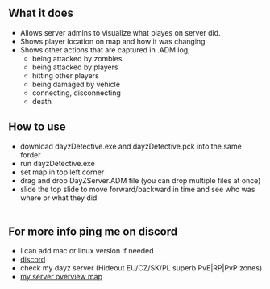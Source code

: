 ## What it does
* Allows server admins to visualize what playes on server did.
* Shows player location on map and how it was changing
* Shows other actions that are captured in .ADM log; 
   * being attacked by zombies 
   * being attacked by players
   * hitting other players
   * being damaged by vehicle
   * connecting, disconnecting
   * death

## How to use
* download dayzDetective.exe and dayzDetective.pck into the same forder
* run dayzDetective.exe
* set map in top left corner
* drag and drop DayZServer.ADM file (you can drop multiple files at once)
* slide the top slide to move forward/backward in time and see who was where or what they did<br><br>

## For more info ping me on discord
* I can add mac or linux version if needed
* [discord](https://discord.gg/PkRZtEFfXS)
* check my dayz server (Hideout EU/CZ/SK/PL superb PvE|RP|PvP zones)
* [my server overview map](http://feedproshoptet.cz/dayzmap)
